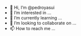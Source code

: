 - 👋 Hi, I’m @pedroyasui
- 👀 I’m interested in ...
- 🌱 I’m currently learning ...
- 💞️ I’m looking to collaborate on ...
- 📫 How to reach me ...

<!---
pedroyasui/pedroyasui is a ✨ special ✨ repository because its `README.md` (this file) appears on your GitHub profile.
You can click the Preview link to take a look at your changes.
--->
